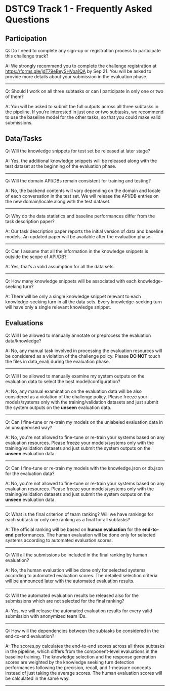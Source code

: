 # DSTC9 Track 1 - Frequently Asked Questions

## Participation

Q: Do I need to complete any sign-up or registration process to participate this challenge track?

A: We strongly recommend you to complete the challenge registration at https://forms.gle/jdT79eBeySHVoa1QA by Sep 21. You will be asked to provide more details about your submission in the evaluation phase.

---

Q: Should I work on all three subtasks or can I participate in only one or two of them?

A: You will be asked to submit the full outputs across all three subtasks in the pipeline. If you’re interested in just one or two subtasks, we recommend to use the baseline model for the other tasks, so that you could make valid submissions.


## Data/Tasks

Q: Will the knowledge snippets for test set be released at later stage?

A: Yes, the additional knowledge snippets will be released along with the test dataset at the beginning of the evaluation phase.

---

Q: Will the domain API/DBs remain consistent for training and testing?

A: No, the backend contents will vary depending on the domain and locale of each conversation in the test set. We will release the API/DB entries on the new domain/locale along with the test dataset.

---

Q: Why do the data statistics and baseline performances differ from the task description paper?

A: Our task description paper reports the initial version of data and baseline models. An updated paper will be available after the evaluation phase.

---

Q: Can I assume that all the information in the knowledge snippets is outside the scope of API/DB?

A: Yes, that’s a valid assumption for all the data sets.

---
Q: How many knowledge snippets will be associated with each knowledge-seeking turn?

A: There will be only a single knowledge snippet relevant to each knowledge-seeking turn in all the data sets.
Every knowledge-seeking turn will have only a single relevant knowledge snippet.


## Evaluations

Q: Will I be allowed to manually annotate or preprocess the evaluation data/knowledge?

A: No, any manual task involved in processing the evaluation resources will be considered as a violation of the challenge policy. Please **DO NOT** touch the files in data_eval/ during the evaluation phase.

---

Q: Will I be allowed to manually examine my system outputs on the evaluation data to select the best model/configuration?

A: No, any manual examination on the evaluation data will be also considered as a violation of the challenge policy. Please freeze your models/systems only with the training/validation datasets and just submit the system outputs on the **unseen** evaluation data.

---

Q: Can I fine-tune or re-train my models on the unlabeled evaluation data in an unsupervised way?

A: No, you're not allowed to fine-tune or re-train your systems based on any evaluation resources. Please freeze your models/systems only with the training/validation datasets and just submit the system outputs on the **unseen** evaluation data.

---

Q: Can I fine-tune or re-train my models with the knowledge.json or db.json for the evaluation data?

A: No, you're not allowed to fine-tune or re-train your systems based on any evaluation resources. Please freeze your models/systems only with the training/validation datasets and just submit the system outputs on the **unseen** evaluation data.

---

Q: What is the final criterion of team ranking? Will we have rankings for each subtask or only one ranking as a final for all subtasks?

A: The official ranking will be based on **human evaluation** for the **end-to-end** performances. The human evaluation will be done only for selected systems according to automated evaluation scores.

---

Q: Will all the submissions be included in the final ranking by human evaluation?

A: No, the human evaluation will be done only for selected systems according to automated evaluation scores. The detailed selection criteria will be announced later with the automated evaluation results.

---

Q: Will the automated evaluation results be released also for the submissions which are not selected for the final ranking?

A: Yes, we will release the automated evaluation results for every valid submission with anonymized team IDs.

---

Q: How will the dependencies between the subtasks be considered in the end-to-end evaluation?

A: The scores.py calculates the end-to-end scores across all three subtasks in the pipeline, which differs from the component-level evaluations in the baseline training. The knowledge selection and the response generation scores are weighted by the knowledge seeking turn detection performances following the precision, recall, and f-measure concepts instead of just taking the average scores. The human evaluation scores will be calculated in the same way.

---
